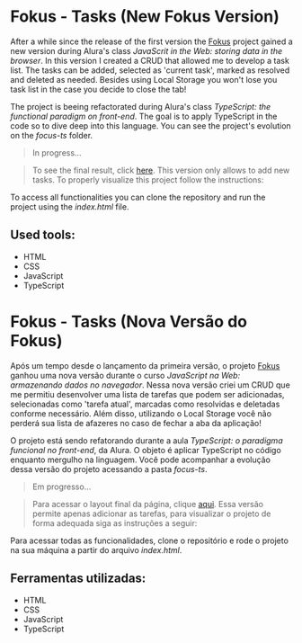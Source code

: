 # Fokus - Tasks (New Fokus Version)

After a while since the release of the first version the [Fokus](https://github.com/daraperini/learning-javascript-fokus) project gained a new version during Alura's class *JavaScrit in the Web: storing data in the browser*. In this version I created a CRUD that allowed me to develop a task list. The tasks can be added, selected as 'current task', marked as resolved and deleted as needed. Besides using Local Storage you won't lose you task list in the case you decide to close the tab!

The project is beeing refactorated during Alura's class *TypeScript: the functional paradigm on front-end*. The goal is to apply TypeScript in the code so to dive deep into this language. You can see the project's evolution on the *focus-ts* folder.

> In progress...

> To see the final result, click [here](https://learning-javascript-fokus-tasks.vercel.app/). This version only allows to add new tasks. To properly visualize this project follow the instructions:

To access all functionalities you can clone the repository and run the project using the *index.html* file.

## Used tools:

* HTML
* CSS
* JavaScript
* TypeScript

#

# Fokus - Tasks (Nova Versão do Fokus)

Após um tempo desde o lançamento da primeira versão, o projeto [Fokus](https://github.com/daraperini/learning-javascript-fokus) ganhou uma nova versão durante o curso *JavaScript na Web: armazenando dados no navegador*. Nessa nova versão criei um CRUD que me permitiu desenvolver uma lista de tarefas que podem ser adicionadas, selecionadas como 'tarefa atual', marcadas como resolvidas e deletadas conforme necessário. Além disso, utilizando o Local Storage você não perderá sua lista de afazeres no caso de fechar a aba da aplicação!

O projeto está sendo refatorando durante a aula *TypeScript: o paradigma funcional no front-end*, da Alura. O objeto é aplicar TypeScript no código enquanto mergulho na linguagem. Você pode acompanhar a evolução dessa versão do projeto acessando a pasta *focus-ts*.

> Em progresso...

> Para acessar o layout final da página, clique [aqui](https://learning-javascript-fokus-tasks.vercel.app/). Essa versão permite apenas adicionar as tarefas, para visualizar o projeto de forma adequada siga as instruções a seguir:

Para acessar todas as funcionalidades, clone o repositório e rode o projeto na sua máquina a partir do arquivo *index.html*.

## Ferramentas utilizadas:

* HTML
* CSS
* JavaScript
* TypeScript
